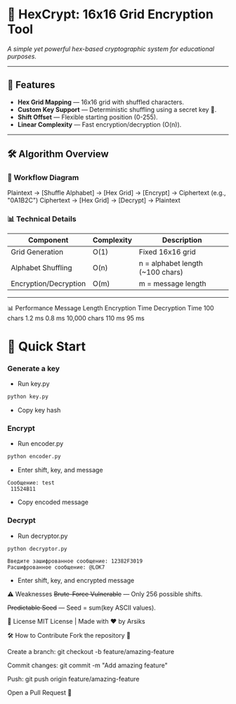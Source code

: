# 🔐 HexCrypt: 16x16 Grid Encryption Tool

*A simple yet powerful hex-based cryptographic system for educational purposes.*

---

## 🌟 Features
- **Hex Grid Mapping** — 16x16 grid with shuffled characters.
- **Custom Key Support** — Deterministic shuffling using a secret key 🔑.
- **Shift Offset** — Flexible starting position (0-255).
- **Linear Complexity** — Fast encryption/decryption (O(n)).

---

## 🛠️ Algorithm Overview

### 🔄 Workflow Diagram
Plaintext → [Shuffle Alphabet] → [Hex Grid] → [Encrypt] → Ciphertext (e.g., "0A1B2C")
Ciphertext → [Hex Grid] → [Decrypt] → Plaintext

### 📊 Technical Details
| Component           | Complexity | Description                          |
|---------------------|------------|--------------------------------------|
| Grid Generation     | O(1)       | Fixed 16x16 grid                     |
| Alphabet Shuffling  | O(n)       | n = alphabet length (~100 chars)     |
| Encryption/Decryption | O(m)     | m = message length                   |

---

📊 Performance
Message Length	Encryption Time	Decryption Time
100 chars	         1.2 ms	       0.8 ms
10,000 chars	      110 ms	       95 ms

# 🚀 Quick Start

### Generate a key
- Run key.py
```bash
python key.py
```

- Copy key hash

### Encrypt
- Run encoder.py
```bash
python encoder.py
```

- Enter shift, key, and message

```
Сообщение: test 
 11524B11
```

- Copy encoded message

### Decrypt
- Run decryptor.py
```bash
python decryptor.py
```

```
Введите зашифрованное сообщение: 12382F3019
Расшифрованное сообщение: @LОK7
```

- Enter shift, key, and encrypted message

⚠️ Weaknesses
~~Brute-Force Vulnerable~~ — Only 256 possible shifts.

~~Predictable Seed~~ — Seed = sum(key ASCII values).

📜 License
MIT License | Made with ❤️ by Arsiks

🛠️ How to Contribute
Fork the repository 🍴

Create a branch: git checkout -b feature/amazing-feature

Commit changes: git commit -m "Add amazing feature"

Push: git push origin feature/amazing-feature

Open a Pull Request 🌟
